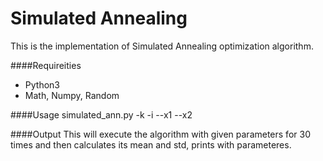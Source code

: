 Simulated Annealing
==================

This is the implementation of Simulated Annealing optimization algorithm.

####Requireities
  * Python3
  * Math, Numpy, Random


####Usage
  simulated_ann.py -k <kA> -i <maxIteration> --x1 <x1> --x2 <x2>

####Output
  This will execute the algorithm with given parameters for 30 times and then
  calculates its mean and std, prints with parameteres.

